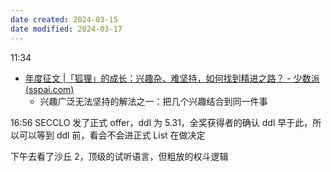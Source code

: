 ```yaml
---
date created: 2024-03-15
date modified: 2024-03-17
---
```

11:34
+ [年度征文 |「狐狸」的成长：兴趣杂、难坚持，如何找到精进之路？ - 少数派 (sspai.com)](https://sspai.com/post/86886)
	+ 兴趣广泛无法坚持的解法之一：把几个兴趣结合到同一件事

16:56
SECCLO 发了正式 offer，ddl 为 5.31，全奖获得者的确认 ddl 早于此，所以可以等到 ddl 前，看会不会进正式 List 在做决定

下午去看了沙丘 2，顶级的试听语言，但粗放的权斗逻辑